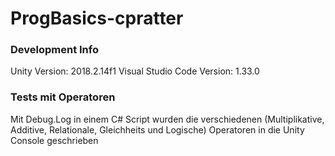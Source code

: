 # ProgBasics-cpratter

### Development Info
Unity Version: 2018.2.14f1
Visual Studio Code Version: 1.33.0

### Tests mit Operatoren
Mit Debug.Log in einem C# Script wurden die verschiedenen (Multiplikative, Additive, Relationale, Gleichheits und Logische) Operatoren in die Unity Console geschrieben
